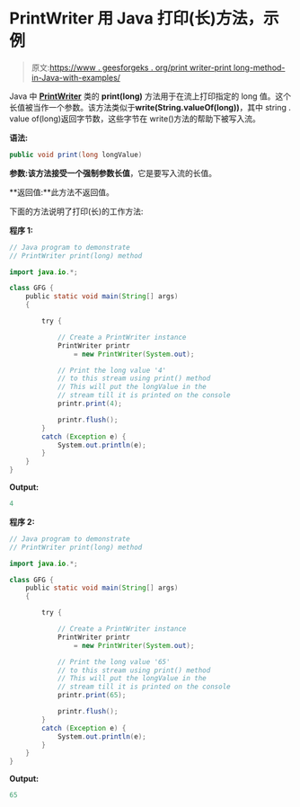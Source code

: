 # PrintWriter 用 Java 打印(长)方法，示例

> 原文:[https://www . geesforgeks . org/print writer-print long-method-in-Java-with-examples/](https://www.geeksforgeeks.org/printwriter-printlong-method-in-java-with-examples/)

Java 中 **[PrintWriter](https://www.geeksforgeeks.org/java-io-printprintr-class-java-set-1/)** 类的 **print(long)** 方法用于在流上打印指定的 long 值。这个长值被当作一个参数。该方法类似于**write(String.valueOf(long))**，其中 string . value of(long)返回字节数，这些字节在 write()方法的帮助下被写入流。

**语法:**

```java
public void print(long longValue)
```

**参数:**该方法接受一个强制参数**长值**，它是要写入流的长值。

**返回值:**此方法不返回值。

下面的方法说明了打印(长)的工作方法:

**程序 1:**

```java
// Java program to demonstrate
// PrintWriter print(long) method

import java.io.*;

class GFG {
    public static void main(String[] args)
    {

        try {

            // Create a PrintWriter instance
            PrintWriter printr
                = new PrintWriter(System.out);

            // Print the long value '4'
            // to this stream using print() method
            // This will put the longValue in the
            // stream till it is printed on the console
            printr.print(4);

            printr.flush();
        }
        catch (Exception e) {
            System.out.println(e);
        }
    }
}
```

**Output:**

```java
4

```

**程序 2:**

```java
// Java program to demonstrate
// PrintWriter print(long) method

import java.io.*;

class GFG {
    public static void main(String[] args)
    {

        try {

            // Create a PrintWriter instance
            PrintWriter printr
                = new PrintWriter(System.out);

            // Print the long value '65'
            // to this stream using print() method
            // This will put the longValue in the
            // stream till it is printed on the console
            printr.print(65);

            printr.flush();
        }
        catch (Exception e) {
            System.out.println(e);
        }
    }
}
```

**Output:**

```java
65

```